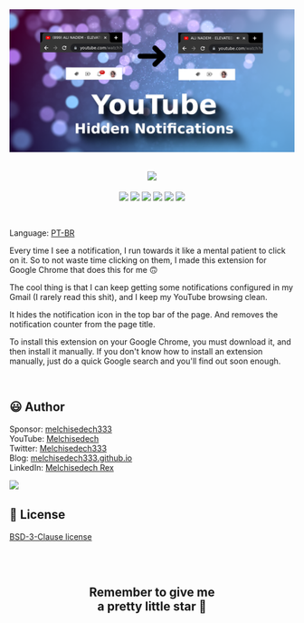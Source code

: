 
<div align='center'>

<img src="images/banner.png" />

</div>

<br>

<p align="center">
    <a href="https://github.com/sponsors/melchisedech333"><img src="https://img.shields.io/badge/sponsor-30363D?style=for-the-badge&logo=GitHub-Sponsors&logoColor=#white" ></a>
    <br><br>
    <img src="https://badgen.net/badge/love level/8 of 10/purple" >
    <img src="https://img.shields.io/github/languages/count/melchisedech333/youtube-hidden-notifications?color=%23f34b7d" >
    <img src="https://img.shields.io/github/languages/top/melchisedech333/youtube-hidden-notifications?color=%23f34b7d" >
    <img src="https://img.shields.io/github/directory-file-count/melchisedech333/youtube-hidden-notifications" >
    <img src="https://img.shields.io/github/repo-size/melchisedech333/youtube-hidden-notifications" >
    <img src="https://img.shields.io/github/license/melchisedech333/youtube-hidden-notifications" >
</p>

<br>

Language: <a href="readme-pt.md">PT-BR</a>

Every time I see a notification, I run towards it like a mental patient to click on it. So to not waste time clicking on them, I made this extension for Google Chrome that does this for me 🙃

The cool thing is that I can keep getting some notifications configured in my Gmail (I rarely read this shit), and I keep my YouTube browsing clean.

It hides the notification icon in the top bar of the page. And removes the notification counter from the page title.

To install this extension on your Google Chrome, you must download it, and then install it manually. If you don't know how to install an extension manually, just do a quick Google search and you'll find out soon enough.

<br>

:smiley: Author
---

Sponsor: [melchisedech333](https://github.com/sponsors/melchisedech333)<br>
YouTube: [Melchisedech](https://www.youtube.com/channel/UC4Sh4wxncr5arnydpUfWPKw)<br>
Twitter: [Melchisedech333](https://twitter.com/Melchisedech333)<br>
Blog: [melchisedech333.github.io](https://melchisedech333.github.io/)<br>
LinkedIn: [Melchisedech Rex](https://www.linkedin.com/in/melchisedech-rex-724152235/)

<img src="https://github.com/melchisedech333.png?size=200" height="100" />

<br>

:scroll: License
---

[ BSD-3-Clause license](./license)

<br><br>

<div align="center">

## Remember to give me <br> a pretty little star :star_struck:

</div>


